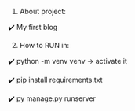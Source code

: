 1) About project:

  ✔️ My first blog

2) How to RUN in:

  ✔️ python -m venv venv -> activate it
  
  ✔️ pip install requirements.txt
  
  ✔️ py manage.py runserver
